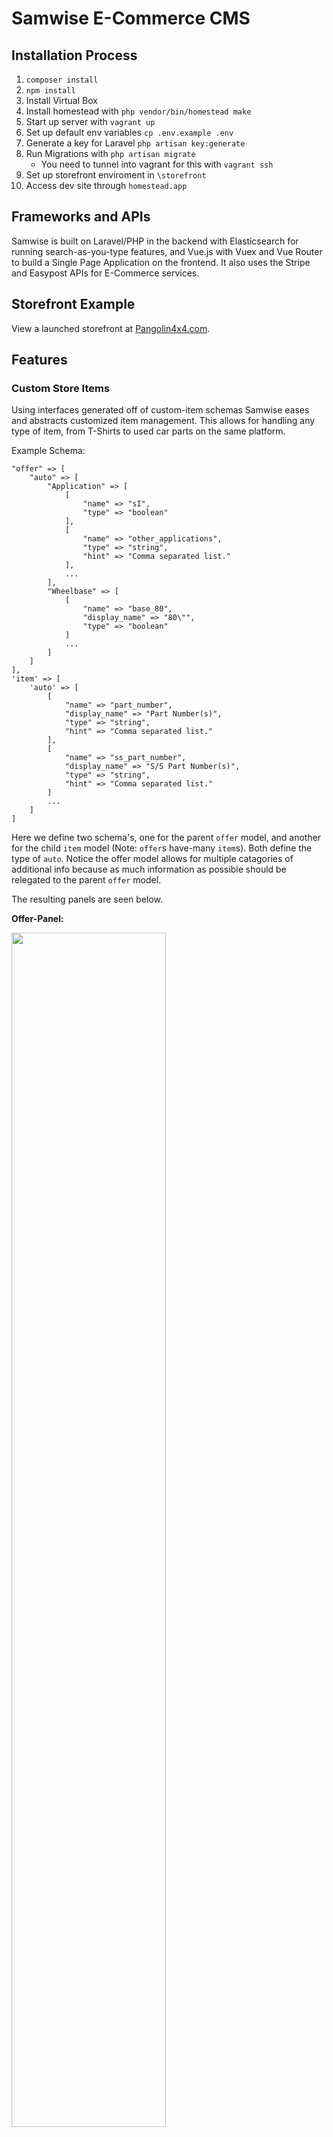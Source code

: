 # Samwise E-Commerce CMS

## Installation Process

1. `composer install`
2. `npm install`
3. Install Virtual Box
4. Install homestead with `php vendor/bin/homestead make`
5. Start up server with `vagrant up`
6. Set up default env variables `cp .env.example .env`
7. Generate a key for Laravel `php artisan key:generate`
8. Run Migrations with `php artisan migrate`
   * You need to tunnel into vagrant for this with `vagrant ssh`
9. Set up storefront enviroment in `\storefront`
10. Access dev site through `homestead.app`

## Frameworks and APIs

Samwise is built on Laravel/PHP in the backend with Elasticsearch for running search-as-you-type features, and Vue.js with Vuex and Vue Router to build a Single Page Application on the frontend. It also uses the Stripe and Easypost APIs for E-Commerce services.

## Storefront Example

View a launched storefront at [Pangolin4x4.com](https://www.pangoling4x4.com).

## Features

### Custom Store Items

Using interfaces generated off of custom-item schemas Samwise eases and abstracts customized item management. This allows for handling any type of item, from T-Shirts to used car parts on the same platform.

Example Schema:

```
"offer" => [
	"auto" => [
		"Application" => [
			[
				"name" => "sI",
				"type" => "boolean"
			],
			[
				"name" => "other_applications",
				"type" => "string",
				"hint" => "Comma separated list."
			],
			...
		],
		"Wheelbase" => [
			[
				"name" => "base_80",
				"display_name" => "80\"",
				"type" => "boolean"
			]
			...
		]
	]
],
'item' => [
	'auto' => [
		[
			"name" => "part_number",
			"display_name" => "Part Number(s)",
			"type" => "string",
			"hint" => "Comma separated list."
		],
		[
			"name" => "ss_part_number",
			"display_name" => "S/S Part Number(s)",
			"type" => "string",
			"hint" => "Comma separated list."
		]
		...
	]
]
```

Here we define two schema's, one for the parent `offer` model, and another for the child `item` model (Note: `offer`s have-many `item`s). Both define the type of `auto`. Notice the offer model allows for multiple catagories of additional info because as much information as possible should be relegated to the parent `offer` model.

The resulting panels are seen below.

**Offer-Panel:**

<img src="https://github.com/TJTorola/Samwise/raw/master/docs/readme_imgs/offer-panel.jpg" width="70%" />

**Item-Panel:**

<img src="https://github.com/TJTorola/Samwise/raw/master/docs/readme_imgs/item-panel.jpg" width="100%" />

